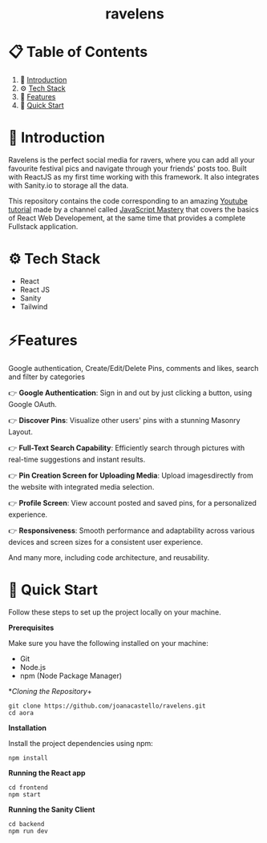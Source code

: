 
<h1 align="center">ravelens</h1>

# 📋 Table of Contents

1. 🤖 [Introduction](#introduction)
2. ⚙️ [Tech Stack](#tech-stack)
3. 🔋 [Features](#features)
4. 🤸 [Quick Start]()


# 🤖 Introduction
Ravelens is the perfect social media for ravers, where you can add all your favourite festival pics and navigate through your friends' posts too. Built with ReactJS as my first time working with this framework. It also integrates with Sanity.io to storage all the data.

This repository contains the code corresponding to an amazing [Youtube tutorial](https://www.youtube.com/watch?v=XxXyfkrP298&t=19549s&ab_channel=JavaScriptMastery) made by a channel called [JavaScript Mastery](https://www.youtube.com/@javascriptmastery/videos) that covers the basics of React Web Developement, at the same time that provides a complete Fullstack application.

# ⚙️ Tech Stack
- React
- React JS
- Sanity
- Tailwind

# ⚡Features

Google authentication, Create/Edit/Delete Pins, comments and likes, search and filter by categories

👉 **Google Authentication**: Sign in and out by just clicking a button, using Google OAuth.

👉 **Discover Pins**: Visualize other users' pins with a stunning Masonry Layout.

👉 **Full-Text Search Capability**: Efficiently search through pictures with real-time suggestions and instant results.

👉 **Pin Creation Screen for Uploading Media**: Upload imagesdirectly from the website with integrated media selection.

👉 **Profile Screen**: View account posted and saved pins, for a personalized experience.

👉 **Responsiveness**: Smooth performance and adaptability across various devices and screen sizes for a consistent user experience.


And many more, including code architecture, and reusability.

# 🤸 Quick Start
Follow these steps to set up the project locally on your machine.

**Prerequisites**

Make sure you have the following installed on your machine:

- Git
- Node.js
- npm (Node Package Manager)

**Cloning the Repository*+
```
git clone https://github.com/joanacastello/ravelens.git
cd aora
```
**Installation**

Install the project dependencies using npm:
```
npm install
```

**Running the React app**
```
cd frontend
npm start
```

**Running the Sanity Client**
```
cd backend
npm run dev
```


